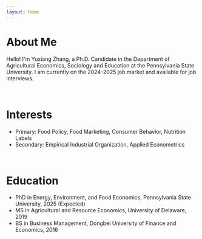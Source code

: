 ```yaml
---
layout: Home 
---
```


# About Me
Hello! I'm Yuxiang Zhang, a Ph.D. Candidate in the Department of Agricultural Economics, Sociology and Education at the Pennsylvania State University. I am currently on the 2024-2025 job market and available for job interviews. 

<br/>

# Interests
* Primary: Food Policy, Food Marketing, Consumer Behavior, Nutrition Labels
* Secondary: Empirical Industrial Organization, Applied Econometrics


<br/>

# Education
* PhD in Energy, Environment, and Food Economics, Pennsylvania State University, 2025 (Expected) 
* MS in Agricultural and Resource Economics, University of Delaware, 2019
* BS in Business Management, Dongbei University of Finance and Economics, 2016
  
<br/>

